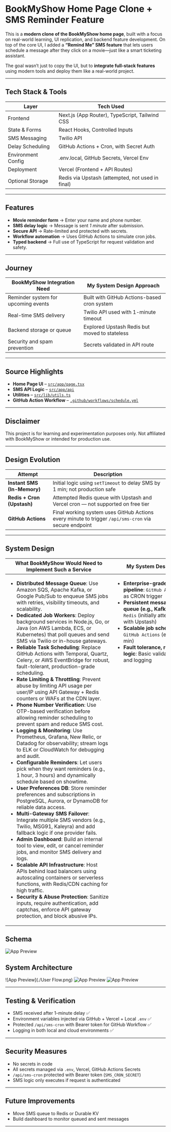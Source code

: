 #  BookMyShow Home Page Clone + SMS Reminder Feature

This is a **modern clone of the BookMyShow home page**, built with a focus on real-world learning, UI replication, and backend feature development. On top of the core UI, I added a **“Remind Me” SMS feature** that lets users schedule a message after they click on a movie—just like a smart ticketing assistant.

The goal wasn’t just to copy the UI, but to **integrate full-stack features** using modern tools and deploy them like a real-world project.

---

##  Tech Stack & Tools

<table>
  <thead>
    <tr>
      <th>Layer</th>
      <th>Tech Used</th>
    </tr>
  </thead>
  <tbody>
    <tr>
      <td>Frontend</td>
      <td>Next.js (App Router), TypeScript, Tailwind CSS</td>
    </tr>
    <tr>
      <td>State & Forms</td>
      <td>React Hooks, Controlled Inputs</td>
    </tr>
    <tr>
      <td>SMS Messaging</td>
      <td>Twilio API</td>
    </tr>
    <tr>
      <td>Delay Scheduling</td>
      <td>GitHub Actions + Cron, with Secret Auth</td>
    </tr>
    <tr>
      <td>Environment Config</td>
      <td>.env.local, GitHub Secrets, Vercel Env</td>
    </tr>
    <tr>
      <td>Deployment</td>
      <td>Vercel (Frontend + API Routes)</td>
    </tr>
    <tr>
      <td>Optional Storage</td>
      <td>Redis via Upstash (attempted, not used in final)</td>
    </tr>
  </tbody>
</table>

---

##  Features

- **Movie reminder form** → Enter your name and phone number.
- **SMS delay logic** → Message is sent *1 minute* after submission.
- **Secure API** → Rate-limited and protected with secrets.
- **Workflow automation** → Uses GitHub Actions to simulate cron jobs.
- **Typed backend** → Full use of TypeScript for request validation and safety.

---

## Journey
<table>
  <thead>
    <tr>
      <th>BookMyShow Integration Need</th>
      <th>My System Design Approach</th>
    </tr>
  </thead>
  <tbody>
    <tr>
      <td>Reminder system for upcoming events</td>
      <td>Built with GitHub Actions-based cron system</td>
    </tr>
    <tr>
      <td>Real-time SMS delivery</td>
      <td>Twilio API used with 1-minute timeout</td>
    </tr>
    <tr>
      <td>Backend storage or queue</td>
      <td>Explored Upstash Redis but moved to stateless</td>
    </tr>
    <tr>
      <td>Security and spam prevention</td>
      <td>Secrets validated in API route</td>
    </tr>
  </tbody>
</table>


---

##  Source Highlights

- **Home Page UI** – [`src/app/page.tsx`](./src/app/page.tsx)
- **SMS API Logic** – [`src/app/api`](./src/app/api)
- **Utilities** – [`src/lib/utils.ts`](./src/lib/utils.ts)
- **GitHub Action Workflow** – [`.github/workflows/schedule.yml`](./.github/workflows/schedule.yml)

---

##  Disclaimer

This project is for learning and experimentation purposes only. Not affiliated with BookMyShow or intended for production use.

---

##  Design Evolution

<table>
  <thead>
    <tr>
      <th>Attempt</th>
      <th>Description</th>
    </tr>
  </thead>
  <tbody>
    <tr>
      <td><strong>Instant SMS (In-Memory)</strong></td>
      <td>Initial logic using <code>setTimeout</code> to delay SMS by 1 min; not production safe</td>
    </tr>
    <tr>
      <td><strong>Redis + Cron (Upstash)</strong></td>
      <td>Attempted Redis queue with Upstash and Vercel cron — not supported on free tier</td>
    </tr>
    <tr>
      <td><strong>GitHub Actions</strong></td>
      <td>Final working system uses GitHub Actions every minute to trigger <code>/api/sms-cron</code> via secure endpoint</td>
    </tr>
  </tbody>
</table>

---

##  System Design 

<table>
  <thead>
    <tr>
      <th>What BookMyShow Would Need to Implement Such a Service</th>
      <th>My System Design</th>
    </tr>
  </thead>
  <tbody>
    <tr>
      <td style="vertical-align:top; min-width:320px;">
        <ul>
          <li><strong>Distributed Message Queue</strong>: Use Amazon SQS, Apache Kafka, or Google Pub/Sub to enqueue SMS jobs with retries, visibility timeouts, and scalability.</li>
          <li><strong>Dedicated Job Workers</strong>: Deploy background services in Node.js, Go, or Java (on AWS Lambda, ECS, or Kubernetes) that poll queues and send SMS via Twilio or in-house gateways.</li>
          <li><strong>Reliable Task Scheduling</strong>: Replace GitHub Actions with Temporal, Quartz, Celery, or AWS EventBridge for robust, fault-tolerant, production-grade scheduling.</li>
          <li><strong>Rate Limiting & Throttling</strong>: Prevent abuse by limiting API usage per user/IP using API Gateway + Redis counters or WAFs at the CDN layer.</li>
          <li><strong>Phone Number Verification</strong>: Use OTP-based verification before allowing reminder scheduling to prevent spam and reduce SMS cost.</li>
          <li><strong>Logging & Monitoring</strong>: Use Prometheus, Grafana, New Relic, or Datadog for observability; stream logs to ELK or CloudWatch for debugging and audit.</li>
          <li><strong>Configurable Reminders</strong>: Let users pick when they want reminders (e.g., 1 hour, 3 hours) and dynamically schedule based on showtime.</li>
          <li><strong>User Preferences DB</strong>: Store reminder preferences and subscriptions in PostgreSQL, Aurora, or DynamoDB for reliable data access.</li>
          <li><strong>Multi-Gateway SMS Failover</strong>: Integrate multiple SMS vendors (e.g., Twilio, MSG91, Kaleyra) and add fallback logic if one provider fails.</li>
          <li><strong>Admin Dashboard</strong>: Build an internal tool to view, edit, or cancel reminder jobs, and monitor SMS delivery and logs.</li>
          <li><strong>Scalable API Infrastructure</strong>: Host APIs behind load balancers using autoscaling containers or serverless functions, with Redis/CDN caching for high traffic.</li>
          <li><strong>Security & Abuse Protection</strong>: Sanitize inputs, require authentication, add captchas, enforce API gateway protection, and block abusive IPs.</li>
        </ul>
      </td>
      <td style="vertical-align:top; min-width:220px;">
        <ul>
          <li><strong>Enterprise-grade SMS pipeline</strong>: <code>GitHub Actions</code> as CRON trigger</li>
          <li><strong>Persistent message queue (e.g., Kafka)</strong>: <code>Redis</code> (initially attempted with Upstash)</li>
          <li><strong>Scalable job scheduler</strong>: <code>GitHub Actions</code> (every 1 min)</li>
          <li><strong>Fault tolerance, retry logic</strong>: Basic validation and logging</li>
        </ul>
      </td>
    </tr>
  </tbody>
</table>

## Schema
![App Preview](./schema.png)

##  System Architecture
![App Preview](./User Flow.png)
![App Preview](./jobScheduling.png)
![App Preview](./smsDelivery.png)

---

##  Testing & Verification

- SMS received after 1-minute delay ✅  
- Environment variables injected via GitHub + Vercel + Local `.env` ✅  
- Protected `/api/sms-cron` with Bearer token for GitHub Workflow ✅  
- Logging in both local and cloud environments ✅  

---

##  Security Measures

- No secrets in code
- All secrets managed via `.env`, Vercel, GitHub Actions Secrets
- `/api/sms-cron` protected with Bearer token (`SMS_CRON_SECRET`)
- SMS logic only executes if request is authenticated

---

##  Future Improvements

- Move SMS queue to Redis or Durable KV
- Build dashboard to monitor queued and sent messages


---
